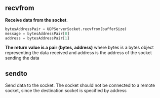 ## recvfrom
**Receive data from the socket**. 

```py
bytesAddressPair = UDPServerSocket.recvfrom(bufferSize)
message = bytesAddressPair[0]
address = bytesAddressPair[1]
```

**The return value is a pair (bytes, address)** where bytes is a bytes object representing the data received and address is the address of the socket sending the data

## sendto
Send data to the socket. The socket should not be connected to a remote socket, since the destination socket is specified by address
```py

```
